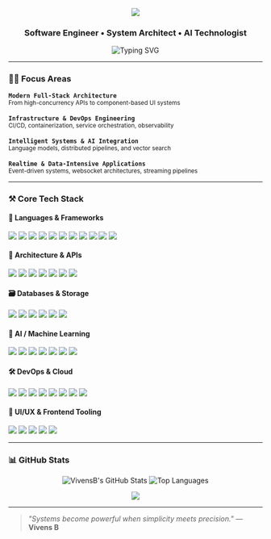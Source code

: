 <!-- README.md for github.com/vivensb -->

<p align="center">
  <img src="https://capsule-render.vercel.app/api?type=waving&color=0:36D1DC,100:5B86E5&height=200&section=header&text=VivensB&fontSize=40&fontColor=ffffff&animation=fadeIn" />
</p>

<h3 align="center">Software Engineer • System Architect • AI Technologist</h3>

<p align="center">
  <img src="https://readme-typing-svg.demolab.com?font=JetBrains+Mono&pause=800&color=58A6FF&center=true&vCenter=true&width=640&lines=Engineering+Reliable+Systems+%7C+AI-Driven+Architecture;Cloud+Infra+%7C+Full-Stack+Execution+%7C+DevOps+Automation" alt="Typing SVG" />
</p>

---

### 👨‍💻 Focus Areas

<p align="center" style="font-family:'JetBrains Mono', monospace; font-size: 14px; line-height: 1.6;">
  <div>
    <code><b>Modern Full-Stack Architecture</b></code><br/>
    <sub>From high-concurrency APIs to component-based UI systems</sub>
  </div><br/>

  <div>
    <code><b>Infrastructure & DevOps Engineering</b></code><br/>
    <sub>CI/CD, containerization, service orchestration, observability</sub>
  </div><br/>

  <div>
    <code><b>Intelligent Systems & AI Integration</b></code><br/>
    <sub>Language models, distributed pipelines, and vector search</sub>
  </div><br/>

  <div>
    <code><b>Realtime & Data-Intensive Applications</b></code><br/>
    <sub>Event-driven systems, websocket architectures, streaming pipelines</sub>
  </div>
</p>


---

### ⚒️ Core Tech Stack

#### 🧠 Languages & Frameworks
<p align="left">
  <img src="https://img.shields.io/badge/TypeScript-007ACC?style=flat&logo=typescript" />
  <img src="https://img.shields.io/badge/Python-3776AB?style=flat&logo=python" />
  <img src="https://img.shields.io/badge/JavaScript-F7DF1E?style=flat&logo=javascript&logoColor=black" />
  <img src="https://img.shields.io/badge/PHP-777BB4?style=flat&logo=php" />
  <img src="https://img.shields.io/badge/Shell-121011?style=flat&logo=gnu-bash" />
  <img src="https://img.shields.io/badge/Vue.js-4FC08D?style=flat&logo=vue.js" />
  <img src="https://img.shields.io/badge/Nuxt.js-00DC82?style=flat&logo=nuxt.js" />
  <img src="https://img.shields.io/badge/React-61DAFB?style=flat&logo=react" />
  <img src="https://img.shields.io/badge/Node.js-339933?style=flat&logo=node.js" />
  <img src="https://img.shields.io/badge/Fastify-000000?style=flat&logo=fastify" />
  <img src="https://img.shields.io/badge/NestJS-E0234E?style=flat&logo=nestjs" />
</p>

#### 🧩 Architecture & APIs
<p align="left">
  <img src="https://img.shields.io/badge/tRPC-2596BE?style=flat" />
  <img src="https://img.shields.io/badge/gRPC-00599C?style=flat&logo=grpc" />
  <img src="https://img.shields.io/badge/REST-02569B?style=flat" />
  <img src="https://img.shields.io/badge/Microservices-007ACC?style=flat" />
  <img src="https://img.shields.io/badge/Kafka-231F20?style=flat&logo=apachekafka" />
  <img src="https://img.shields.io/badge/Redis-DC382D?style=flat&logo=redis" />
  <img src="https://img.shields.io/badge/WebSockets-000000?style=flat&logo=websockets" />
</p>

#### 🗃 Databases & Storage
<p align="left">
  <img src="https://img.shields.io/badge/PostgreSQL-4169E1?style=flat&logo=postgresql" />
  <img src="https://img.shields.io/badge/TimescaleDB-1E4E8C?style=flat" />
  <img src="https://img.shields.io/badge/MongoDB-47A248?style=flat&logo=mongodb" />
  <img src="https://img.shields.io/badge/Firebase-FFCA28?style=flat&logo=firebase" />
  <img src="https://img.shields.io/badge/Prisma-2D3748?style=flat&logo=prisma" />
  <img src="https://img.shields.io/badge/Drizzle-3498DB?style=flat" />
</p>

#### 🤖 AI / Machine Learning
<p align="left">
  <img src="https://img.shields.io/badge/PyTorch-EE4C2C?style=flat&logo=pytorch" />
  <img src="https://img.shields.io/badge/Transformers-FF6F61?style=flat&logo=python" />
  <img src="https://img.shields.io/badge/HuggingFace-FFD21F?style=flat&logo=huggingface" />
  <img src="https://img.shields.io/badge/LangChain-000000?style=flat" />
  <img src="https://img.shields.io/badge/RAG-RetrievalAugmentedGeneration-blue" />
  <img src="https://img.shields.io/badge/Scikit_Learn-F7931E?style=flat&logo=scikit-learn" />
  <img src="https://img.shields.io/badge/Pandas-150458?style=flat&logo=pandas" />
</p>

#### 🛠 DevOps & Cloud
<p align="left">
  <img src="https://img.shields.io/badge/Docker-2496ED?style=flat&logo=docker" />
  <img src="https://img.shields.io/badge/Kubernetes-326CE5?style=flat&logo=kubernetes" />
  <img src="https://img.shields.io/badge/GitHub%20Actions-2088FF?style=flat&logo=github-actions" />
  <img src="https://img.shields.io/badge/AWS-232F3E?style=flat&logo=amazon-aws" />
  <img src="https://img.shields.io/badge/GCP-4285F4?style=flat&logo=google-cloud" />
  <img src="https://img.shields.io/badge/DigitalOcean-0080FF?style=flat&logo=digitalocean" />
  <img src="https://img.shields.io/badge/Linux-FCC624?style=flat&logo=linux&logoColor=black" />
  <img src="https://img.shields.io/badge/Shell_Scripting-121011?style=flat&logo=gnu-bash" />
</p>

#### 🎨 UI/UX & Frontend Tooling
<p align="left">
  <img src="https://img.shields.io/badge/Tailwind_CSS-38B2AC?style=flat&logo=tailwind-css" />
  <img src="https://img.shields.io/badge/HTML5_Canvas-E34F26?style=flat&logo=html5" />
  <img src="https://img.shields.io/badge/Design_Systems-000000?style=flat" />
  <img src="https://img.shields.io/badge/Next.js-000000?style=flat&logo=next.js" />
  <img src="https://img.shields.io/badge/Nuxt.js-00DC82?style=flat&logo=nuxt.js" />
</p>

---

### 📊 GitHub Stats

<!--<p align="center">
  <img src="https://github-readme-stats.vercel.app/api?username=vivensb&show_icons=true&theme=tokyonight" width="48%" />
  <img src="https://github-readme-streak-stats.herokuapp.com/?user=vivensb&theme=tokyonight" width="48%" />
</p>-->

<p align="center">
  <img src="https://github-readme-stats.vercel.app/api?username=vivensb&show_icons=true&theme=tokyonight&hide_border=true" alt="VivensB's GitHub Stats" />
  <img src="https://github-readme-stats.vercel.app/api/top-langs/?username=vivensb&layout=compact&theme=tokyonight&hide_border=true" alt="Top Languages" />
</p>

<p align="center">
  <img src="https://github-readme-activity-graph.vercel.app/graph?username=vivensb&theme=react-dark&area=true&hide_border=true" />
</p>

---

> _"Systems become powerful when simplicity meets precision."_ — **Vivens B**

